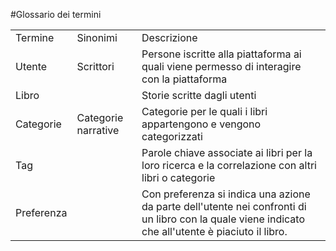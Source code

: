 #Glossario dei termini

<table>
  <tr>
    <td>Termine</td>
    <td>Sinonimi</td>
    <td>Descrizione</td>
  </tr>
  <tr>
    <td>Utente</td>
    <td>Scrittori</td>
    <td>
      Persone iscritte alla piattaforma ai quali viene permesso di interagire con la piattaforma
    </td>
  </tr>
  <tr>
    <td>Libro</td>
    <td></td>
    <td>
      Storie scritte dagli utenti
    </td>
  </tr>
  <tr>
    <td>Categorie</td>
    <td>Categorie narrative</td>
    <td>
      Categorie per le quali i libri appartengono e vengono categorizzati
    </td>
  </tr>
  <tr>
    <td>Tag</td>
    <td></td>
    <td>
      Parole chiave associate ai libri per la loro ricerca e la correlazione con altri libri o categorie
    </td>
  </tr>
  <tr>
    <td>Preferenza</td>
    <td></td>
    <td>
      Con preferenza si indica una azione da parte dell'utente nei confronti di un libro con la quale viene indicato che all'utente è piaciuto il libro.
    </td>
  </tr>
</table>
